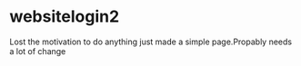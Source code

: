 # websitelogin2

Lost the motivation to do anything
just made a simple page.Propably needs a lot of change
